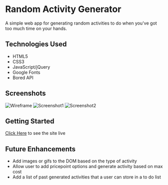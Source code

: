 # Random Activity Generator

A simple web app for generating random activities to do when you've got too much time on your hands.

## Technologies Used

- HTML5
- CSS3
- JavaScript/jQuery
- Google Fonts
- Bored API

## Screenshots

![Wireframe](https://i.imgur.com/pyok8ph.png)
![Screenshot1](https://i.imgur.com/mtqeBt9.png)
![Screenshot2](https://i.imgur.com/xMrCkDA.png)

## Getting Started
[Click Here](https://generaterandomactivity.netlify.app/) to see the site live

## Future Enhancements

- Add images or gifs to the DOM based on the type of activity
- Allow user to add pricepoint options and generate activity based on max cost
- Add a list of past generated activities that a user can store in a to do list